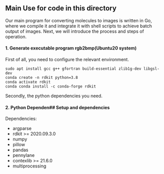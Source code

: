 ## Main Use for code in this directory
Our main program for converting molecules to images is written in Go, where we compile it and integrate it with shell scripts to achieve batch output of images. Next, we will introduce the process and steps of operation.  

#### 1. Generate executable program rgb2bmp(Ubuntu20 system)  
First of all, you need to configure the relevant environment.  
```
sudo apt install gcc g++ gfortran build-essential zlib1g-dev libgsl-dev
conda create -n rdkit python=3.8
conda activate rdkit 
conda conda install -c conda-forge rdkit
```
Secondly, the python dependencies you need.  
#### 2. Python Dependen## Setup and dependencies 

Dependencies:
- argparse
- rdkit >= 2020.09.3.0
- numpy 
- pillow 
- pandas
- pennylane 
- contexlib >= 21.6.0
- multiprocessing

